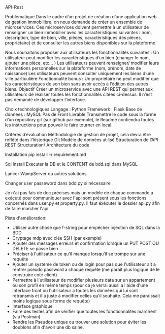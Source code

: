 API-Rest

Problématique
Dans le cadre d’un projet de création d’une application web de gestion immobilière, on nous demande de créer un ensemble de microservices. Ces microservices doivent permettre à un utilisateur de renseigner un bien immobilier avec les caractéristiques suivantes : nom, description, type de bien, ville, pièces, caractéristiques des pièces, propriétaire) et de consulter les autres biens disponibles sur la plateforme.

Nous souhaitons proposer aux utilisateurs les fonctionnalités suivantes :
Un utilisateur peut modifier les caractéristiques d’un bien (changer le nom, ajouter une pièce, etc… )
Les utilisateurs peuvent renseigner/ modifier leurs informations personnelles sur la plateforme (nom, prénom, date de naissance)
Les utilisateurs peuvent consulter uniquement les biens d’une ville particulière
Fonctionnalité bonus : Un propriétaire ne peut modifier que les caractéristiques de son bien sans avoir accès à l’édition des autres biens.
Objectif
Créer un microservice avec une API REST qui permet aux utilisateurs de réaliser toutes les fonctionnalités citées ci-dessus. Il n’est pas demandé de développer l’interface.

Choix technologiques
Langage : Python
Framework : Flask
Base de données : MySQL
Pas de Front
Livrable
Transmettre le code sous la forme d’un repository git (sur github par exemple), le Readme contiendra toutes les instructions pour pouvoir le faire tourner en local.

Critères d’évaluation
Méthodologie
de gestion de projet, cela devra être reflété dans l’historique Git
Modèle de données utilisé
Structuration de l’API REST
Structuration/ Architecture du code

Installation
pip install -r requirement.md

Sql install
Executer la DB et le CONTENT de bdd.sql dans MySQL

Lancer WampServer ou autres solutions

Changer user passeword dans bdd.py si nécessaire


Je n'ai pas fais de doc précises mais un modèle de chaque commande a exécuté pour communiquer avec l'api sont présent sous les fonctions concernés dans user.py et property.py.
Il faut éxécuter le dossier api.py afin de faire marcher l'api.


Piste d'amélioration:
- Utiliser autre chose que f-string pour empêcher injection de SQL dans la BDD
- Cryptage mdp avec clée SSH (par exemple)
- Ajouter des messages erreurs et confirmation lorsque un PUT POST OU DELETE se passe bien
- Préciser à l'utilisateur ce qu'il manque lorsqu'il se trompe sur une requête
- Ajouter un système de token ou de login pour pas que l'utilisateur ait a rentrer pseudo password a chaque requête (me parait plus logique de le construire coté client)
- Permettre à l'utilisateur de modifier plusieurs data sur un appartement ou son profil en même temps (pour ca je verrai aussi a l'aide d'une interface front ou l'utilisateur a toutes les données qui lui sont retransmis et il a juste à modifier celles qu'il souhaite. Cela me paraissait moins logique sous forme de requête)
- Interface graphique
- Faire des testes afin de vérifier que toutes les fonctionnalités marchent (via Postman)
- Rendre les Pseudos unique ou trouver une solution pour éviter les doublons afin d'avoir une db saine.
